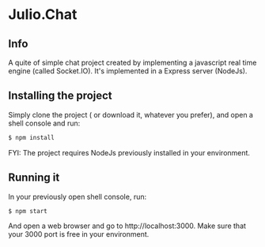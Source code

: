 # Julio.Chat

## Info
A quite of simple chat project created by implementing a javascript real time engine (called Socket.IO). It's implemented in a Express server (NodeJs).

## Installing the project
Simply clone the project ( or download it, whatever you prefer), and open a shell console and run:
```sh
$ npm install
```

FYI: The project requires NodeJs previously installed in your environment.

## Running it
In your previously open shell console, run:
```sh
$ npm start
```


And open a web browser and go to http://localhost:3000. Make sure that your 3000 port is free in your environment.
